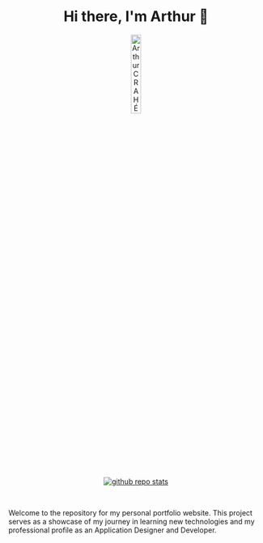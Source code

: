 <h1  align="center">Hi there, I'm Arthur 👋</h1>  
    
<div align="center">
  <a  href="https://crahe-arthur.com/">
      <img width="20%" style="margin-bottom:50;" src="https://crahe-arthur.com/public_files/img/logo.png" alt="Arthur CRAHÉ logo" />
  </a>
</div>

<p>&nbsp;</p>

<p align="center">
  <picture>
  <a href="https://github.com/khylpe/arthur-crahe">
    <img 
      alt="github repo stats"
      src="https://github-readme-stats.vercel.app/api/pin/?username=khylpe&repo=arthur-crahe&theme=github_dark_dimmed" 
    />
    </a>
  </picture> 
</p>

<p>&nbsp;</p>

Welcome to the repository for my personal portfolio website. This project serves as a showcase of my journey in learning new technologies and my professional profile as an Application Designer and Developer.
